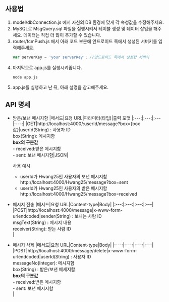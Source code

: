 ## 사용법
1. model/dbConnection.js 에서 자신의 DB 환경에 맞게 각 속성값을 수정해주세요.
2. MySQL로 MsgQuery.sql 파일을  실행시켜서 테이블 생성 및 데이터 삽입을 해주세요. 데이터는 직접 더 많이 추가할 수 있습니다.
3. router/fcmPush.js 에서 아래 코드 부분에 안드로이드 쪽에서 생성된 서버키를 입력해주세요.
    ```javascript
    var serverKey = 'your serverKey'; //안드로이드 쪽에서 생성한 서버키
    ```
4. 마지막으로 app.js를 실행시켜줍니다.
    ```
    node app.js
    ```
5. app.js를 실행하고 난 뒤, 아래 설명을 참고해주세요.

## API 명세
- 받은/보낸 메시지함
    |메서드|요청 URL|파라미터(타입)|출력 포맷
    |:---:|:---:|:---|:---:|
    |GET|http://localhost:4000/:userId/message?box={box값}|userId(String) : 사용자 ID<br/>box(String): 메시지함<br/>**box의 구분값**<br/>- received:받은 메시지함<br/>- sent: 보낸 메시지함|JSON|
    
    사용 예시 
    - userId가 Hwang25인 사용자의 보낸 메시지함<br/>http://localhost:4000/Hwang25/message?box=sent
    - userId가 Hwang25인 사용자의 받은 메시지함<br/>http://localhost:4000/Hwang25/message?box=received
- 메시지 전송
    |메서드|요청 URL|Content-type|Body|
    |:---:|:---:|:---:|:---|
    |POST|http://localhost:4000/message|x-www-form-urlendcoded|sender(String) : 보내는 사람 ID<br/>msgText(String) : 메시지 내용<br/>receiver(String): 받는 사람 ID<br/>|
    
- 메시지 삭제
    |메서드|요청 URL|Content-type|Body|
    |:---:|:---:|:---:|:---|
    |POST|http://localhost:4000/message/delete|x-www-form-urlendcoded|userId(String) : 사용자 ID<br/>messageNo(Integer): 메시지함<br/>box(String) : 받은/보낸 메세지함<br/>**box의 구분값**<br/>- received:받은 메시지함<br/>- sent: 보낸 메시지함<br/>|
    